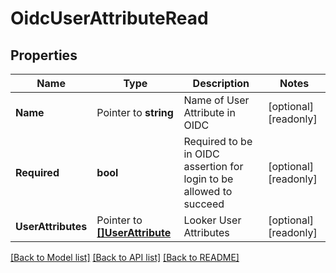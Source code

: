 # OidcUserAttributeRead

## Properties

Name | Type | Description | Notes
------------ | ------------- | ------------- | -------------
**Name** | Pointer to **string** | Name of User Attribute in OIDC | [optional] [readonly] 
**Required** | **bool** | Required to be in OIDC assertion for login to be allowed to succeed | [optional] [readonly] 
**UserAttributes** | Pointer to [**[]UserAttribute**](UserAttribute.md) | Looker User Attributes | [optional] [readonly] 

[[Back to Model list]](../README.md#documentation-for-models) [[Back to API list]](../README.md#documentation-for-api-endpoints) [[Back to README]](../README.md)


